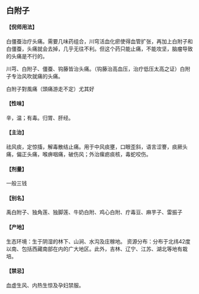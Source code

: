 ## 白附子

#### 【倪师用法】

白僵蚕治疗头痛。需要几味药组合，川穹活血化瘀使得血管扩张，再加上白附子和白僵蚕，头痛就会去掉，几乎无往不利。但这个药只能止痛，不能攻坚，脑瘤导致的头痛是不行的。

川芎、白附子、僵蚕、钩藤皆治头痛。（钩藤治高血压，治疗低压太高之证）白附子专治风吹就痛的头痛。

白附子對風痛（頭痛游走不定）尤其好

#### 【性味】

辛，温；有毒。归胃、肝经。

#### 【主治】

祛风痰，定惊搐，解毒散结止痛。用于中风痰壅，口眼歪斜，语言涩謇，痰厥头痛，偏正头痛，喉痹咽痛，破伤风；外治瘰疬痰核，毒蛇咬伤。

#### 【剂量】

一般三钱

#### 【别名】

禹白附子、独角莲、独脚莲、牛奶白附、鸡心白附、疔毒豆、麻芋子、雷振子

#### 【产地】

生态环境：生于阴湿的林下、山涧、水沟及庄稼地。
资源分布：分布于北纬42度以南、包括西藏南部在内的广大地区。此外，吉林、辽宁、江苏、湖北等地有栽培。

#### 【禁忌】

血虚生风、内热生惊及孕妇禁服。
